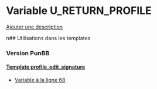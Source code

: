 # Variable U_RETURN_PROFILE
[Ajouter une description](https://fa-tvars.appspot.com/U_RETURN_PROFILE)

n## Utilisations dans les templates

### Version PunBB

#### [Template profile_edit_signature](punbb/profile_edit_signature.md)
* [Variable à la ligne 68](../punbb/profile_edit_signature.tpl#L68)